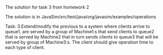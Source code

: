 The solution for task 3 from homework 2

The solution is in JavaSim/src/test/java/org/javasim/examples/operations

Task:
3.Extend/modify the previous to a system where clients arrive to queue1, are served by a group of Machine1:s that send clients to queue2 that is served by Machine2 that in turn sends clients to queue3 that will be served by group of Machine3:s. The client should give operation time to each type of client.
